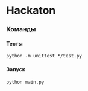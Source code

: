 # Hackaton

### Команды

#### Тесты

```
python -m unittest */test.py
```

#### Запуск

```
python main.py
```
